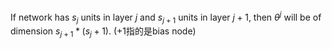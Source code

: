 If network has $s_j$ units in layer $j$ and $s_{j+1}$ units in layer $j+1$, then $\theta^{j}$ will be of dimension $s_{j+1} * (s_j + 1)$. (+1指的是bias node)